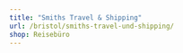 ```yaml
---
title: "Smiths Travel & Shipping"
url: /bristol/smiths-travel-und-shipping/
shop: Reisebüro
---
```

